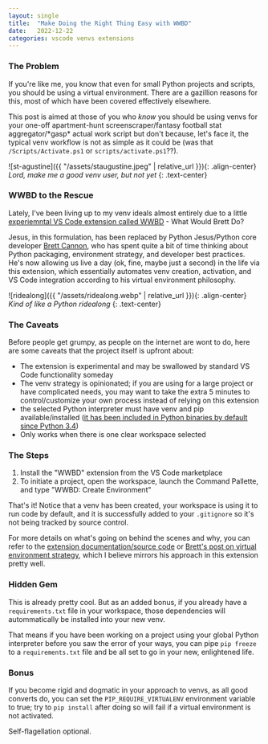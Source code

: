 ```yaml
---
layout: single
title:  "Make Doing the Right Thing Easy with WWBD"
date:   2022-12-22
categories: vscode venvs extensions
---
```


### The Problem

If you're like me, you know that even for small Python projects and scripts, you should be using a virtual environment. There are a gazillion reasons for this, most of which have been covered effectively elsewhere. 

<!-- excerpt-end -->

This post is aimed at those of you who *know* you should be using venvs for your one-off apartment-hunt screenscraper/fantasy football stat aggregator/\*gasp\* actual work script but don't because, let's face it, the typical venv workflow is not as simple as it could be (was that `/Scripts/Activate.ps1` or `scripts/activate.ps1`??).

![st-agustine]({{ "/assets/staugustine.jpeg" | relative_url }}){: .align-center}
*Lord, make me a good venv user, but not yet*
{: .text-center}


### WWBD to the Rescue

Lately, I've been living up to my venv ideals almost entirely due to a little [experiemntal VS Code extension called WWBD](https://visualstudiomagazine.com/articles/2022/06/10/wwbd.aspx) - What Would Brett Do? 

Jesus, in this formulation, has been replaced by Python Jesus/Python core developer [Brett Cannon](https://fosstodon.org/@brettcannon
), who has spent quite a bit of time thinking about Python packaging, environment strategy, and developer best practices. He's now allowing us live a day (ok, fine, maybe just a second) in the life via this extension, which essentially automates venv creation, activation, and VS Code integration according to his virtual environment philosophy.

![ridealong]({{ "/assets/ridealong.webp" | relative_url }}){: .align-center}
*Kind of like a Python ridealong*
{: .text-center}

### The Caveats

Before people get grumpy, as people on the internet are wont to do, here are some caveats that the project itself is upfront about:

- The extension is experimental and may be swallowed by standard VS Code functionality someday
- The venv strategy is opinionated; if you are using for a large project or have complicated needs, you may want to take the extra 5 minutes to control/customize your own process instead of relying on this extension
- the selected Python interpreter must have venv and pip available/installed ([it has been included in Python binaries by default since Python 3.4](https://peps.python.org/pep-0453/))
- Only works when there is one clear workspace selected

### The Steps

1. Install the "WWBD" extension from the VS Code marketplace
1. To initiate a project, open the workspace, launch the Command Pallette, and type "WWBD: Create Environment"

That's it! Notice that a venv has been created, your workspace is using it to run code by default, and it is successfully added to your `.gitignore` so it's not being tracked by source control.

For more details on what's going on behind the scenes and why, you can refer to the [extension documentation/source code](https://github.com/brettcannon/WWBD) or [Brett's post on virtual environment strategy](https://python1233.rssing.com/chan-44877200/article12053.html), which I believe mirrors his approach in this extension pretty well.

### Hidden Gem

This is already pretty cool. But as an added bonus, if you already have a `requirements.txt` file in your workspace, those dependencies will autommatically be installed into your new venv. 

That means if you have been working on a project using your global Python interpreter before you saw the error of your ways, you can pipe `pip freeze` to a `requirements.txt` file and be all set to go in your new, enlightened life.

### Bonus

If you become rigid and dogmatic in your approach to venvs, as all good converts do, you can set the `PIP_REQUIRE_VIRTUALENV` environment variable to true; try to `pip install` after doing so will fail if a virtual environment is not activated. 

Self-flagellation optional.
